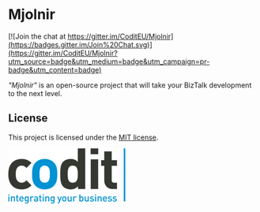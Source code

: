 Mjolnir
======================

[![Join the chat at https://gitter.im/CoditEU/Mjolnir](https://badges.gitter.im/Join%20Chat.svg)](https://gitter.im/CoditEU/Mjolnir?utm_source=badge&utm_medium=badge&utm_campaign=pr-badge&utm_content=badge)

_"Mjolnir"_ is an open-source project that will take your BizTalk development to the next level.


## License
This project is licensed under the [MIT license](license).


![Codit Logo](assets/codit_logo.png)